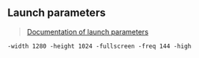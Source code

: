## Launch parameters
> [Documentation of launch parameters](https://developer.valvesoftware.com/wiki/Command_line_options#Command-Line_Parameters_3)

```
-width 1280 -height 1024 -fullscreen -freq 144 -high
```
